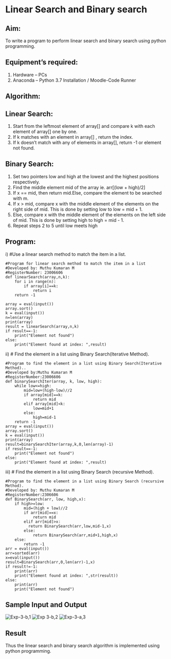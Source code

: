 # Linear Search and Binary search
## Aim:
To write a program to perform linear search and binary search using python programming.
## Equipment’s required:
1.	Hardware – PCs
2.	Anaconda – Python 3.7 Installation / Moodle-Code Runner
## Algorithm:
## Linear Search:
1.	Start from the leftmost element of array[] and compare k with each element of array[] one by one.
2.	If k matches with an element in array[] , return the index.
3.	If k doesn’t match with any of elements in array[], return -1 or element not found.
## Binary Search:
1.	Set two pointers low and high at the lowest and the highest positions respectively.
2.	Find the middle element mid of the array ie. arr[(low + high)/2]
3.	If x == mid, then return mid.Else, compare the element to be searched with m.
4.	If x > mid, compare x with the middle element of the elements on the right side of mid. This is done by setting low to low = mid + 1.
5.	Else, compare x with the middle element of the elements on the left side of mid. This is done by setting high to high = mid - 1.
6.	Repeat steps 2 to 5 until low meets high
## Program:
i)	#Use a linear search method to match the item in a list.
```
#Program for linear search method to match the item in a list
#Developed by: Muthu Kumaran M
#RegisterNumber: 23006606
def linearSearch(array,n,k):
    for i in range(n):
        if array[i]==k:
            return i
    return -1    
    
array = eval(input())
array.sort()
k = eval(input()) 
n=len(array)
print(array)
result = linearSearch(array,n,k)
if result==-1:
    print("Element not found")
else:
    print("Element found at index: ",result)
```
ii)	# Find the element in a list using Binary Search(Iterative Method).
```
#Program to find the element in a list using Binary Search(Iterative Method)..
#Developed by:Muthu Kumaran M
#RegisterNumber:23006606
def binarySearchIter(array, k, low, high):
    while low<=high:
        mid=low+(high-low)//2
        if array[mid]==k:
            return mid
        elif array[mid]<k:
            low=mid+1
        else:
            high=mid-1
    return -1        
array = eval(input())
array.sort()
k = eval(input())
print(array)
result=binarySearchIter(array,k,0,len(array)-1)
if result==-1:
    print("Element not found")
else:
    print("Element found at index: ",result)
```
iii)	# Find the element in a list using Binary Search (recursive Method).
```
#Program to find the element in a list using Binary Search (recursive Method).
#Developed by: Muthu Kumaran M
#RegisterNumber:2306606
def BinarySearch(arr, low, high,x):
    if high>=low:
        mid=(high + low)//2
        if arr[mid]==x:
            return mid
        elif arr[mid]>x:
          return BinarySearch(arr,low,mid-1,x)
        else:
            return BinarySearch(arr,mid+1,high,x)
    else:
        return -1
arr = eval(input())
arr=sorted(arr)
x=eval(input())
result=BinarySearch(arr,0,len(arr)-1,x)
if result!=-1:
    print(arr)
    print("Element found at index: ",str(result))
else:
    print(arr)
    print("Element not found")
```
## Sample Input and Output
![Exp-3-b,1](https://github.com/Muthu-Kumaran-M/Search-Algorithm/assets/144979439/95294883-0d9a-4ad5-a860-be39ffe644cc)
![Exp 3-b,2](https://github.com/Muthu-Kumaran-M/Search-Algorithm/assets/144979439/669dc3ed-2f89-4c0d-9014-22d7040fb1c7)
![Exp-3-a,3](https://github.com/Muthu-Kumaran-M/Search-Algorithm/assets/144979439/7b6bf998-ea73-4f2b-87d0-36515cca8427)

## Result
Thus the linear search and binary search algorithm is implemented using python programming.
